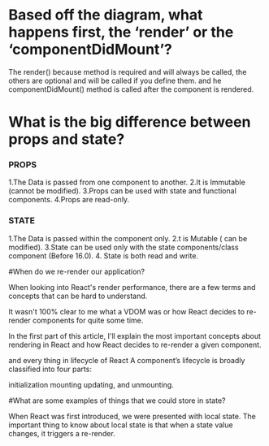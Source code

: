 
# Based off the diagram, what happens first, the ‘render’ or the ‘componentDidMount’?
 The render() because method is required and will always be called, the others are optional and will be called if you define them.
 and he componentDidMount() method is called after the component is rendered.
 
 # What is the big difference between props and state?
 
 ### PROPS
 1.The Data is passed from one component to another.
 2.It is Immutable (cannot be modified).
 3.Props can be used with state and functional components.
 4.Props are read-only.
 
 ### STATE
 1.The Data is passed within the component only.
 2.t is Mutable ( can be modified).
 3.State can be used only with the state components/class component (Before 16.0).
 4.	State is both read and write.



#When do we re-render our application?

When looking into React's render performance, there are a few terms and concepts that can be hard to understand.

It wasn't 100% clear to me what a VDOM was or how React decides to re-render components for quite some time.

In the first part of this article, I'll explain the most important concepts about rendering in React and how React decides to re-render a given component.


and every thing in lifecycle of React
A component’s lifecycle is broadly classified into four parts:

initialization
mounting
updating, and
unmounting.

#What are some examples of things that we could store in state?

When React was first introduced, we were presented with local state. The important thing to know about local 
state is that when a state value changes, it triggers a re-render.



